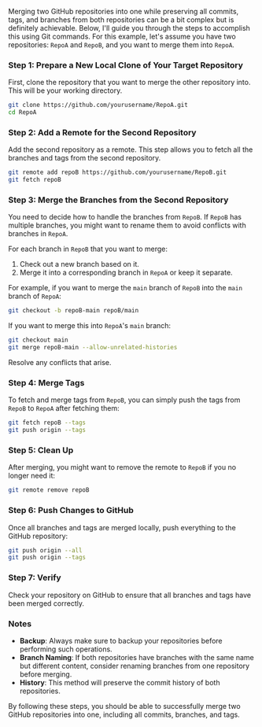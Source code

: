 Merging two GitHub repositories into one while preserving all commits, tags, and branches from both repositories can be a bit complex but is definitely achievable. Below, I'll guide you through the steps to accomplish this using Git commands. For this example, let's assume you have two repositories: `RepoA` and `RepoB`, and you want to merge them into `RepoA`.

### Step 1: Prepare a New Local Clone of Your Target Repository

First, clone the repository that you want to merge the other repository into. This will be your working directory.

```bash
git clone https://github.com/yourusername/RepoA.git
cd RepoA
```

### Step 2: Add a Remote for the Second Repository

Add the second repository as a remote. This step allows you to fetch all the branches and tags from the second repository.

```bash
git remote add repoB https://github.com/yourusername/RepoB.git
git fetch repoB
```

### Step 3: Merge the Branches from the Second Repository

You need to decide how to handle the branches from `RepoB`. If `RepoB` has multiple branches, you might want to rename them to avoid conflicts with branches in `RepoA`.

For each branch in `RepoB` that you want to merge:

1. Check out a new branch based on it.
2. Merge it into a corresponding branch in `RepoA` or keep it separate.

For example, if you want to merge the `main` branch of `RepoB` into the `main` branch of `RepoA`:

```bash
git checkout -b repoB-main repoB/main
```

If you want to merge this into `RepoA`'s `main` branch:

```bash
git checkout main
git merge repoB-main --allow-unrelated-histories
```

Resolve any conflicts that arise.

### Step 4: Merge Tags

To fetch and merge tags from `RepoB`, you can simply push the tags from `RepoB` to `RepoA` after fetching them:

```bash
git fetch repoB --tags
git push origin --tags
```

### Step 5: Clean Up

After merging, you might want to remove the remote to `RepoB` if you no longer need it:

```bash
git remote remove repoB
```

### Step 6: Push Changes to GitHub

Once all branches and tags are merged locally, push everything to the GitHub repository:

```bash
git push origin --all
git push origin --tags
```

### Step 7: Verify

Check your repository on GitHub to ensure that all branches and tags have been merged correctly.

### Notes

- **Backup**: Always make sure to backup your repositories before performing such operations.
- **Branch Naming**: If both repositories have branches with the same name but different content, consider renaming branches from one repository before merging.
- **History**: This method will preserve the commit history of both repositories.

By following these steps, you should be able to successfully merge two GitHub repositories into one, including all commits, branches, and tags.
